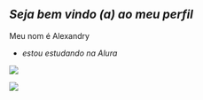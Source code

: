 ## _Seja bem vindo (a) ao meu perfil_

Meu nom é Alexandry

 - _estou estudando na Alura_

![](https://media1.tenor.com/m/4STrnUCH_pEAAAAd/skyline-gtr.gif)  

![](https://media1.tenor.com/m/bbMkeuo1Jv4AAAAd/nissan-skyline.gif)
